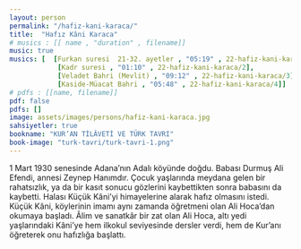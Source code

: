 ```yaml
---
layout: person
permalink: "/hafiz-kani-karaca/"
title:  "Hafız Kâni Karaca"
# musics : [[ name , "duration" , filename]]
music: true
musics: [  [Furkan suresi  21-32. ayetler , "05:19" , 22-hafiz-kani-karaca/1],
            [Kadr suresi , "01:10" , 22-hafiz-kani-karaca/2],
            [Veladet Bahri (Mevlit) , "09:12" , 22-hafiz-kani-karaca/3],
            [Kaside-Müacat Bahri , "05:48" , 22-hafiz-kani-karaca/4]]
# pdfs : [[name, filename]]
pdf: false
pdfs: []
image: assets/images/persons/hafiz-kani-karaca.jpg
sahsiyetler: true
bookname: "KUR’AN TİLÂVETİ VE TÜRK TAVRI"
book-image: "turk-tavri/turk-tavri-1.png"
---
```


1 Mart 1930 senesinde Adana’nın Adalı köyünde doğdu. Babası Durmuş Ali Efendi, annesi Zeynep Hanımdır.
Çocuk yaşlarında meydana gelen bir rahatsızlık, ya da bir kasıt sonucu gözlerini kaybettikten sonra babasını da kaybetti. Halası Küçük Kâni’yi himayelerine alarak hafız olmasını istedi. Küçük Kâni, köylerinin imamı aynı zamanda öğretmeni olan Ali Hoca’dan okumaya başladı. 
Âlim ve sanatkâr bir zat olan Ali Hoca, altı yedi yaşlarındaki Kâni’ye hem ilkokul seviyesinde dersler verdi, hem de Kur’anı öğreterek onu hafızlığa başlattı. 
